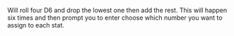Will roll four D6 and drop the lowest one then add the rest. This will happen six times and then prompt you to enter choose which number you want to assign to each stat.
